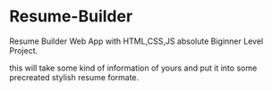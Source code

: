 # Resume-Builder
Resume Builder Web App with HTML,CSS,JS absolute Biginner Level Project.

this will take some kind of information of yours and put it into some precreated stylish resume formate.
